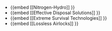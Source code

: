 - {{embed [[Nitrogen-Hydro]] }}
- {{embed [[Effective Disposal Solutions]] }}
- {{embed [[Extreme Survival Technologies]] }}
- {{embed [[Lossless Airlocks]] }}